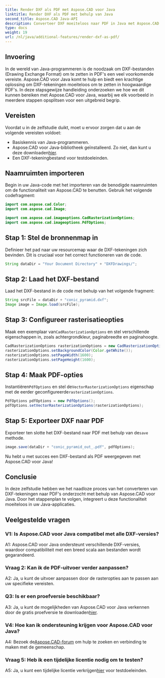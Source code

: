```yaml
---
title: Render DXF als PDF met Aspose.CAD voor Java
linktitle: Render DXF als PDF met behulp van Java
second_title: Aspose.CAD Java-API
description: Converteer DXF moeiteloos naar PDF in Java met Aspose.CAD. Volg onze stapsgewijze handleiding voor een naadloze weergave.
type: docs
weight: 19
url: /nl/java/additional-features/render-dxf-as-pdf/
---
```

## Invoering

In de wereld van Java-programmeren is de noodzaak om DXF-bestanden (Drawing Exchange Format) om te zetten in PDF's een veel voorkomende vereiste. Aspose.CAD voor Java komt te hulp en biedt een krachtige oplossing om DXF-tekeningen moeiteloos om te zetten in hoogwaardige PDF's. In deze stapsgewijze handleiding onderzoeken we hoe we dit kunnen bereiken met Aspose.CAD voor Java, waarbij we elk voorbeeld in meerdere stappen opsplitsen voor een uitgebreid begrip.

## Vereisten

Voordat u in de zelfstudie duikt, moet u ervoor zorgen dat u aan de volgende vereisten voldoet:

- Basiskennis van Java-programmeren.
-  Aspose.CAD voor Java-bibliotheek geïnstalleerd. Zo niet, dan kunt u deze downloaden[hier](https://releases.aspose.com/cad/java/).
- Een DXF-tekeningbestand voor testdoeleinden.

## Naamruimten importeren

Begin in uw Java-code met het importeren van de benodigde naamruimten om de functionaliteit van Aspose.CAD te benutten. Gebruik het volgende codefragment:

```java
import com.aspose.cad.Color;
import com.aspose.cad.Image;

import com.aspose.cad.imageoptions.CadRasterizationOptions;
import com.aspose.cad.imageoptions.PdfOptions;
```

## Stap 1: Stel de bronnenmap in

Definieer het pad naar uw resourcemap waar de DXF-tekeningen zich bevinden. Dit is cruciaal voor het correct functioneren van de code. 

```java
String dataDir = "Your Document Directory" + "DXFDrawings/";
```

## Stap 2: Laad het DXF-bestand

Laad het DXF-bestand in de code met behulp van het volgende fragment:

```java
String srcFile = dataDir + "conic_pyramid.dxf";
Image image = Image.load(srcFile);
```

## Stap 3: Configureer rasterisatieopties

 Maak een exemplaar van`CadRasterizationOptions` en stel verschillende eigenschappen in, zoals achtergrondkleur, paginabreedte en paginahoogte.

```java
CadRasterizationOptions rasterizationOptions = new CadRasterizationOptions();
rasterizationOptions.setBackgroundColor(Color.getWhite());
rasterizationOptions.setPageWidth(1600);
rasterizationOptions.setPageHeight(1600);
```

## Stap 4: Maak PDF-opties

 Instantiëren`PdfOptions` en stel de`VectorRasterizationOptions` eigenschap met de eerder geconfigureerde`rasterizationOptions`.

```java
PdfOptions pdfOptions = new PdfOptions();
pdfOptions.setVectorRasterizationOptions(rasterizationOptions);
```

## Stap 5: Exporteer DXF naar PDF

 Exporteer ten slotte het DXF-bestand naar PDF met behulp van de`save` methode.

```java
image.save(dataDir + "conic_pyramid_out_.pdf", pdfOptions);
```

Nu hebt u met succes een DXF-bestand als PDF weergegeven met Aspose.CAD voor Java!

## Conclusie

In deze zelfstudie hebben we het naadloze proces van het converteren van DXF-tekeningen naar PDF's onderzocht met behulp van Aspose.CAD voor Java. Door het stappenplan te volgen, integreert u deze functionaliteit moeiteloos in uw Java-applicaties.

## Veelgestelde vragen

### V1: Is Aspose.CAD voor Java compatibel met alle DXF-versies?

A1: Aspose.CAD voor Java ondersteunt verschillende DXF-versies, waardoor compatibiliteit met een breed scala aan bestanden wordt gegarandeerd.

### Vraag 2: Kan ik de PDF-uitvoer verder aanpassen?

A2: Ja, u kunt de uitvoer aanpassen door de rasteropties aan te passen aan uw specifieke vereisten.

### Q3: Is er een proefversie beschikbaar?

 A3: Ja, u kunt de mogelijkheden van Aspose.CAD voor Java verkennen door de gratis proefversie te downloaden[hier](https://releases.aspose.com/).

### V4: Hoe kan ik ondersteuning krijgen voor Aspose.CAD voor Java?

 A4: Bezoek de[Aspose.CAD-forum](https://forum.aspose.com/c/cad/19) om hulp te zoeken en verbinding te maken met de gemeenschap.

### Vraag 5: Heb ik een tijdelijke licentie nodig om te testen?

 A5: Ja, u kunt een tijdelijke licentie verkrijgen[hier](https://purchase.aspose.com/temporary-license/) voor testdoeleinden.